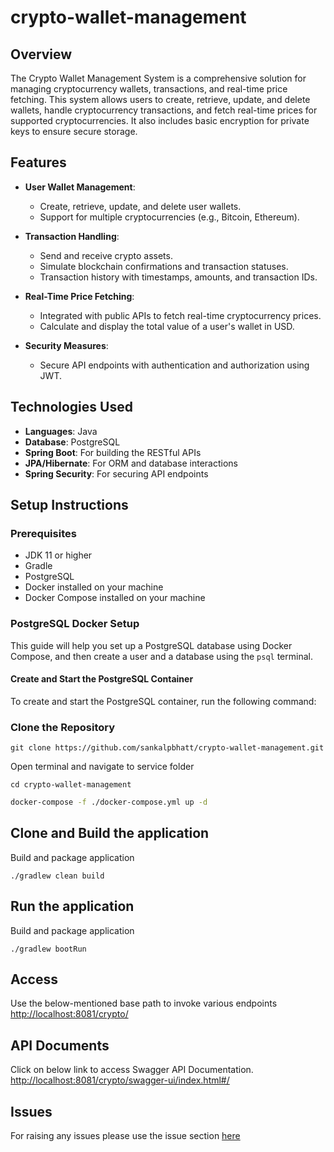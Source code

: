 # crypto-wallet-management

## Overview

The Crypto Wallet Management System is a comprehensive solution for managing cryptocurrency wallets, transactions, and
real-time price fetching. This system allows users to create, retrieve, update, and delete wallets, handle
cryptocurrency transactions, and fetch real-time prices for supported cryptocurrencies. It also includes basic
encryption for private keys to ensure secure storage.

## Features

- **User Wallet Management**:
    - Create, retrieve, update, and delete user wallets.
    - Support for multiple cryptocurrencies (e.g., Bitcoin, Ethereum).

- **Transaction Handling**:
    - Send and receive crypto assets.
    - Simulate blockchain confirmations and transaction statuses.
    - Transaction history with timestamps, amounts, and transaction IDs.

- **Real-Time Price Fetching**:
    - Integrated with public APIs to fetch real-time cryptocurrency prices.
    - Calculate and display the total value of a user's wallet in USD.

- **Security Measures**:
    - Secure API endpoints with authentication and authorization using JWT.

## Technologies Used

- **Languages**: Java
- **Database**: PostgreSQL
- **Spring Boot**: For building the RESTful APIs
- **JPA/Hibernate**: For ORM and database interactions
- **Spring Security**: For securing API endpoints

## Setup Instructions

### Prerequisites

- JDK 11 or higher
- Gradle
- PostgreSQL
- Docker installed on your machine
- Docker Compose installed on your machine

### PostgreSQL Docker Setup

This guide will help you set up a PostgreSQL database using Docker Compose, and then create a user and a database using
the `psql` terminal.

#### Create and Start the PostgreSQL Container

To create and start the PostgreSQL container, run the following command:

### Clone the Repository

```shell
git clone https://github.com/sankalpbhatt/crypto-wallet-management.git
```

Open terminal and navigate to service folder

```shell
cd crypto-wallet-management
```

```sh
docker-compose -f ./docker-compose.yml up -d
```

## Clone and Build the application

Build and package application

```shell
./gradlew clean build
```

## Run the application

Build and package application

```shell
./gradlew bootRun
```

## Access

Use the below-mentioned base path to invoke various endpoints
[http://localhost:8081/crypto/](http://localhost:8081/crypto/)

## API Documents

Click on below link to access Swagger API Documentation.
[http://localhost:8081/crypto/swagger-ui/index.html#/](http://localhost:8081/crypto/swagger-ui/index.html#/)

## Issues

For raising any issues please use the issue
section [here](https://github.com/sankalpbhatt/crypto-wallet-management/issues)
